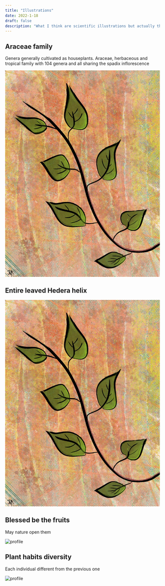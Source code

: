 ```yaml
---
title: "Illustrations"
date: 2022-1-18
draft: false
description: "What I think are scientific illustrations but actually they are random drawings about nature"
---
```


## Araceae family
Genera generally cultivated as houseplants. Araceae, herbaceous and tropical family with 104 genera and all sharing the spadix inflorescence

![profile](/img/Hedera.jpg)

## Entire leaved Hedera helix 

![profile](/img/Hedera.jpg)

## Blessed be the fruits

May nature open them

![profile](/img/Strawberry.PNG)

## Plant habits diversity

Each individual different from the previous one

![profile](/img/PlantHabits.png)
